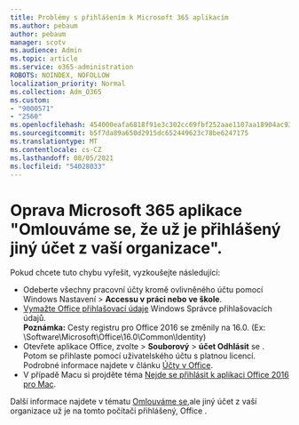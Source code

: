 ```yaml
---
title: Problémy s přihlášením k Microsoft 365 aplikacím
ms.author: pebaum
author: pebaum
manager: scotv
ms.audience: Admin
ms.topic: article
ms.service: o365-administration
ROBOTS: NOINDEX, NOFOLLOW
localization_priority: Normal
ms.collection: Adm_O365
ms.custom:
- "9000571"
- "2560"
ms.openlocfilehash: 454000eafa6818f91e3c302cc69fbf252aae1107aa18904ac93a4756d4db642b
ms.sourcegitcommit: b5f7da89a650d2915dc652449623c78be6247175
ms.translationtype: MT
ms.contentlocale: cs-CZ
ms.lasthandoff: 08/05/2021
ms.locfileid: "54028033"
---
```

# <a name="fixing-the-microsoft-365-apps-sorry-another-account-from-your-organization-is-already-signed-in-message"></a>Oprava Microsoft 365 aplikace "Omlouváme se, že už je přihlášený jiný účet z vaší organizace".

Pokud chcete tuto chybu vyřešit, vyzkoušejte následující:

- Odeberte všechny pracovní účty kromě ovlivněného účtu pomocí Windows Nastavení > **Accessu v práci nebo ve škole**.
- [Vymažte Office přihlašovací údaje](https://docs.microsoft.com/office/troubleshoot/error-messages/another-account-already-signed-in#step-3-clear-cached-credentials-on-the-computer) Windows Správce přihlašovacích údajů.<br/>
    **Poznámka:** Cesty registru pro Office 2016 se změnily na 16.0. (Ex: \Software\Microsoft\Office\16.0\Common\Identity\)
- Otevřete aplikace Office, zvolte   >  **Souborový**  >  **účet Odhlásit** se . Potom se přihlaste pomocí uživatelského účtu s platnou licencí. Podrobné informace najdete v článku [Účty v Office](https://support.office.com/article/accounts-in-office-628ea040-f265-49de-b986-be09c3ebf8a9).
- V případě Macu si projděte téma [Nejde se přihlásit k aplikaci Office 2016 pro Mac](https://docs.microsoft.com/office365/troubleshoot/authentication/sign-in-to-office-2016-for-mac-fail).

Další informace najdete v tématu [Omlouváme se,](https://docs.microsoft.com/office/troubleshoot/error-messages/another-account-already-signed-in)ale jiný účet z vaší organizace už je na tomto počítači přihlášený, Office .